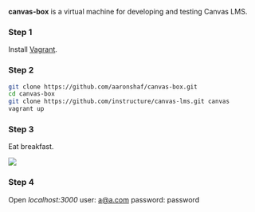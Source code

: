 **canvas-box** is a virtual machine for developing and testing Canvas LMS.

### Step 1
Install [Vagrant](http://www.vagrantup.com/).

### Step 2
```bash
git clone https://github.com/aaronshaf/canvas-box.git
cd canvas-box
git clone https://github.com/instructure/canvas-lms.git canvas
vagrant up
```

### Step 3
Eat breakfast.

<img src="http://www.minutedeli.com/breakfast.jpg" />

### Step 4

Open *localhost:3000*
user: a@a.com
password: password
